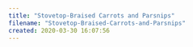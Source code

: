 ```yaml
---
title: "Stovetop-Braised Carrots and Parsnips"
filename: "Stovetop-Braised-Carrots-and-Parsnips"
created: 2020-03-30 16:07:56
---
```

